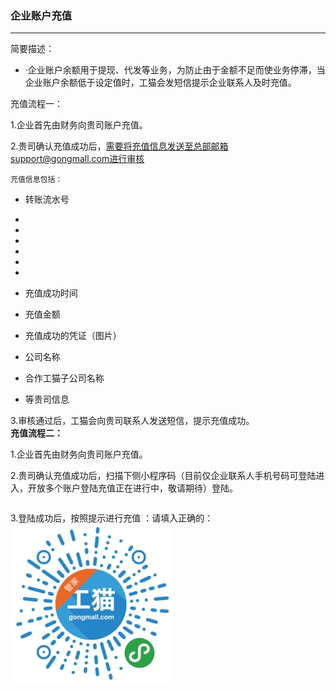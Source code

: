 ### 企业账户充值

---

简要描述：

* ·企业账户余额用于提现、代发等业务，为防止由于金额不足而使业务停滞，当企业账户余额低于设定值时，工猫会发短信提示企业联系人及时充值。

充值流程一：

1.企业首先由财务向贵司账户充值。

2.贵司确认充值成功后，需要将充值信息发送至总部邮箱support@gongmall.com进行审核

```
充值信息包括：
```

* 转账流水号

* 
* 
* 
* 
* 
* 
* 充值成功时间

* 充值金额

* 充值成功的凭证（图片）

* 公司名称

* 合作工猫子公司名称

* 等贵司信息

3.审核通过后，工猫会向贵司联系人发送短信，提示充值成功。  
**充值流程二：**

1.企业首先由财务向贵司账户充值。

2.贵司确认充值成功后，扫描下侧小程序码（目前仅企业联系人手机号码可登陆进入，开放多个账户登陆充值正在进行中，敬请期待）登陆。

|  |
| :--- |


3.登陆成功后，按照提示进行充值 ：请填入正确的：![](/assets/445962197339342915.jpg)

